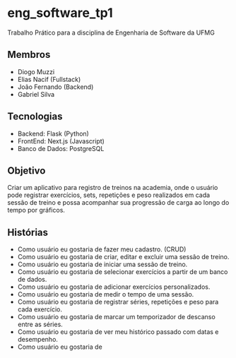 # eng_software_tp1
Trabalho Prático para a disciplina de Engenharia de Software da UFMG

## Membros
- Diogo Muzzi
- Elias Nacif (Fullstack)
- João Fernando (Backend)
- Gabriel Silva

## Tecnologias
- Backend: Flask (Python)
- FrontEnd: Next.js (Javascript)
- Banco de Dados: PostgreSQL

## Objetivo
Criar um aplicativo para registro de treinos na academia, onde o usuário pode registrar exercícios, sets, repetições e peso realizados em cada sessão de treino e possa acompanhar sua progressão de carga ao longo do tempo por gráficos. 

## Histórias
- Como usuário eu gostaria de fazer meu cadastro. (CRUD)
- Como usuário eu gostaria de criar, editar e excluir uma sessão de treino.
- Como usuário eu gostaria de iniciar uma sessão de treino.
- Como usuário eu gostaria de selecionar exercícios a partir de um banco de dados.
- Como usuário eu gostaria de adicionar exercícios personalizados.
- Como usuário eu gostaria de medir o tempo de uma sessão.
- Como usuário eu gostaria de registrar séries, repetições e peso para cada exercício.
- Como usuário eu gostaria de marcar um temporizador de descanso entre as séries.
- Como usuário eu gostaria de ver meu histórico passado com datas e desempenho.
- Como usuário eu gostaria de 
